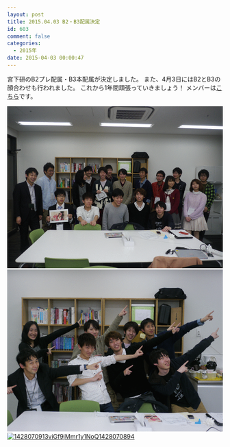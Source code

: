 ```yaml
---
layout: post
title: 2015.04.03 B2・B3配属決定
id: 603
comment: false
categories:
  - 2015年
date: 2015-04-03 00:00:47
---
```


宮下研のB2プレ配属・B3本配属が決定しました。
また、4月3日にはB2とB3の顔合わせも行われました。
これから1年間頑張っていきましょう！
メンバーは[こちら](http://miyashita.com/?page_id=312)です。

[![1428069430u46fOHS9ck4mFtz1428069426](/wp-content/uploads/2015/04/1428069430u46fOHS9ck4mFtz1428069426.gif)](/wp-content/uploads/2015/04/1428069430u46fOHS9ck4mFtz1428069426.gif)[![1428069816KZmFBmEjTkpMOeu1428069808](/wp-content/uploads/2015/04/1428069816KZmFBmEjTkpMOeu1428069808.gif)](/wp-content/uploads/2015/04/1428069816KZmFBmEjTkpMOeu1428069808.gif)[![1428070913viGf9jMmr1y1NoQ1428070894](/wp-content/uploads/2015/04/1428070913viGf9jMmr1y1NoQ1428070894.gif)](/wp-content/uploads/2015/04/1428070913viGf9jMmr1y1NoQ1428070894.gif)
